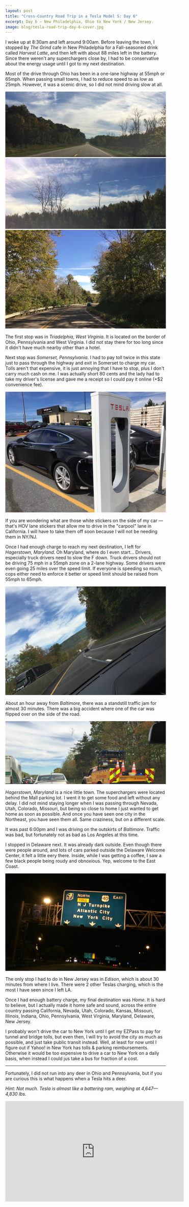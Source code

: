 ```yaml
---
layout: post
title: "Cross-Country Road Trip in a Tesla Model S: Day 6"
excerpt: Day 6 — New Philadelphia, Ohio to New York / New Jersey.
image: blog/tesla-road-trip-day-6-cover.jpg
---
```


I woke up at 8:30am and left around 9:00am. Before leaving the town, I stopped by *The Grind* cafe in New Philadelphia for a Fall-seasoned drink called *Harvest Latte*, and then left with about 88 miles left in the battery. Since there weren't any superchargers close by, I had to be conservative about the energy usage until I got to my next destination.

Most of the drive through Ohio has been in a one-lane highway at 55mph or 65mph. When passing small towns, I had to reduce speed to as low as 25mph. However, it was a scenic drive, so I did not mind driving slow at all.

![](/images/blog/tesla-road-trip-day-6-1.jpg)
![](/images/blog/tesla-road-trip-day-6-2.jpg)
![](/images/blog/tesla-road-trip-day-6-3.jpg)

The first stop was in *Triadelphia, West Virginia*. It is located on the border of Ohio, Pennsylvania and West Virginia. I did not stay there for too long since it didn't have much nearby other than a hotel.

Next stop was *Somerset, Pennsylvania*. I had to pay toll twice in this state just to pass through the highway and exit in Somerset to charge my car. Tolls aren't that expensive, it is just annoying that I have to stop, plus I don't carry much cash on me. I was actually short 80 cents and the lady had to take my driver's license and gave me a receipt so I could pay it online (+$2 convenience fee).

![](/images/blog/tesla-road-trip-day-6-4.jpg)

If you are wondering what are those white stickers on the side of my car — that's HOV lane stickers that allow me to drive in the "carpool" lane in California. I will have to take them off soon because I will not be needing them in NY/NJ.

Once I had enough charge to reach my next destination, I left for *Hagerstown, Maryland*. Oh Maryland, where do I even start... Drivers, especially truck drivers need to slow the F down. Truck drivers should not be driving 75 mph in a 55mph zone on a 2-lane highway. Some drivers were even going 25 miles over the speed limit. If everyone is speeding so much, cops either need to enforce it better or speed limit should be raised from 55mph to 65mph.

![](/images/blog/tesla-road-trip-day-6-5.jpg)

About an hour away from *Baltimore*, there was a standstill traffic jam for almost 30 minutes. There was a big accident where one of the car was flipped over on the side of the road.

![](/images/blog/tesla-road-trip-day-6-6.jpg)

*Hagerstown, Maryland* is a nice little town. The superchargers were located behind the Mall parking lot. I went it to get some food and left without any delay. I did not mind staying longer when I was passing through Nevada, Utah, Colorado, Missouri, but being so close to home I just wanted to get home as soon as possible. And once you have seen one city in the Northeast, you have seen them all. Same craziness, but on a different scale.

It was past 6:00pm and I was driving on the outskirts of *Baltimore*. Traffic was bad, but fortunately not as bad as Los Angeles at this time.

I stopped in Delaware next. It was already dark outside. Even though there were people around, and lots of cars parked outside the Delaware Welcome Center, it felt a little eery there. Inside, while I was getting a coffee, I saw a few black people being roudy and obnoxious. Yep, welcome to the East Coast.

![](/images/blog/tesla-road-trip-day-6-7.jpg)

The only stop I had to do in New Jersey was in *Edison*, which is about 30 minutes from where I live. There were 2 other Teslas charging, which is the most I have seen since I left LA.

Once I had enough battery charge, my final destination was *Home*. It is hard to believe, but I actually made it home safe and sound, across the entire country passing California, Nevada, Utah, Colorado, Kansas, Missouri, Illinois, Indiana, Ohio, Pennsylvania, West Virginia, Maryland, Delaware, New Jersey.

I probably won't drive the car to New York until I get my EZPass to pay for tunnel and bridge tolls, but even then, I will try to avoid the city as much as possible, and just take public transit instead. Well, at least for now until I figure out if Yahoo! in New York has tolls & parking reimbursements. Otherwise it would be too expensive to drive a car to New York on a daily basis, when instead I could jus take a bus for fraction of a cost.


---

Fortunately, I did not run into any deer in Ohio and Pennsylvania, but if you are curious this is what happens when a Tesla hits a deer.

*Hint: Not much. Tesla is almost like a battering ram, weighing at 4,647—4,830 lbs.*

<iframe width="560" height="315" style="margin-bottom: 20px" src="https://www.youtube.com/embed/Ew-xqEc1ZSs" frameborder="0" allowfullscreen></iframe>
